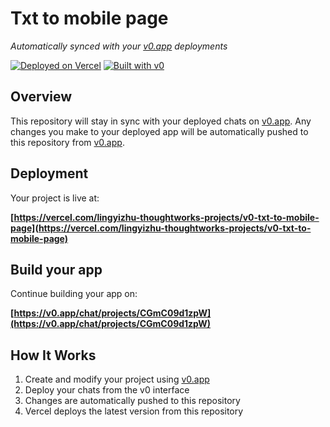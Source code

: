 # Txt to mobile page

*Automatically synced with your [v0.app](https://v0.app) deployments*

[![Deployed on Vercel](https://img.shields.io/badge/Deployed%20on-Vercel-black?style=for-the-badge&logo=vercel)](https://vercel.com/lingyizhu-thoughtworks-projects/v0-txt-to-mobile-page)
[![Built with v0](https://img.shields.io/badge/Built%20with-v0.app-black?style=for-the-badge)](https://v0.app/chat/projects/CGmC09d1zpW)

## Overview

This repository will stay in sync with your deployed chats on [v0.app](https://v0.app).
Any changes you make to your deployed app will be automatically pushed to this repository from [v0.app](https://v0.app).

## Deployment

Your project is live at:

**[https://vercel.com/lingyizhu-thoughtworks-projects/v0-txt-to-mobile-page](https://vercel.com/lingyizhu-thoughtworks-projects/v0-txt-to-mobile-page)**

## Build your app

Continue building your app on:

**[https://v0.app/chat/projects/CGmC09d1zpW](https://v0.app/chat/projects/CGmC09d1zpW)**

## How It Works

1. Create and modify your project using [v0.app](https://v0.app)
2. Deploy your chats from the v0 interface
3. Changes are automatically pushed to this repository
4. Vercel deploys the latest version from this repository
